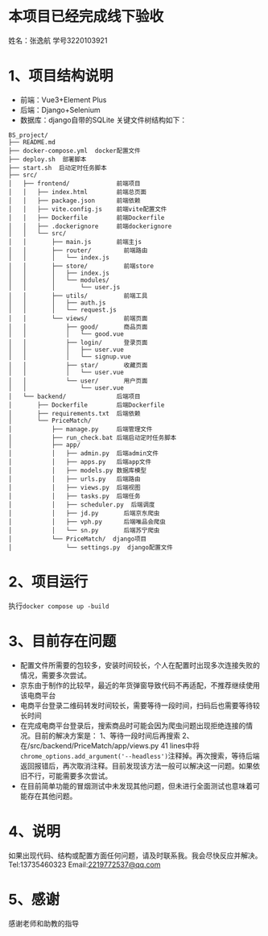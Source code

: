 # 本项目已经完成线下验收
姓名：张逸航 学号3220103921
# 1、项目结构说明
- 前端：Vue3+Element Plus
- 后端：Django+Selenium
- 数据库：django自带的SQLite
关键文件树结构如下：
```
BS_project/
├── README.md
├── docker-compose.yml  docker配置文件
├── deploy.sh  部署脚本
├── start.sh  启动定时任务脚本
├── src/
│   ├── frontend/             前端项目
│   │   ├── index.html        前端总页面
│   │   ├── package.json      前端依赖
│   │   ├── vite.config.js    前端vite配置文件
│   │   ├── Dockerfile        前端Dockerfile
│   │   ├── .dockerignore     前端dockerignore
│   │   └── src/
│   │       ├── main.js       前端主js
│   │       ├── router/         前端路由
│   │       │   └── index.js
│   │       ├── store/          前端store
│   │       │   ├── index.js
│   │       │   └── modules/
│   │       │       └── user.js
│   │       ├── utils/          前端工具
│   │       │   ├── auth.js
│   │       │   └── request.js
│   │       └── views/          前端页面
│   │           ├── good/       商品页面
│   │           │   └── good.vue
│   │           ├── login/      登录页面      		
│   │           │   ├── user.vue
│   │           │   └── signup.vue
│   │           ├── star/       收藏页面       
│   │           │   └── user.vue
│   │           └── user/       用户页面
│   │               └── user.vue
│   └── backend/              后端项目
│       ├── Dockerfile        后端Dockerfile
│       ├── requirements.txt  后端依赖
│       └── PriceMatch/
│           ├── manage.py     后端管理文件
│           ├── run_check.bat 后端启动定时任务脚本
│           ├── app/
│           │   ├── admin.py  后端admin文件
│           │   ├── apps.py   后端app文件
│           │   ├── models.py 数据库模型
│           │   ├── urls.py   后端路由
│           │   ├── views.py  后端视图
│           │   ├── tasks.py  后端任务
│           │   ├── scheduler.py  后端调度
│           │   ├── jd.py       后端京东爬虫
│           │   ├── vph.py      后端唯品会爬虫
│           │   └── sn.py       后端苏宁爬虫
│           └── PriceMatch/	 django项目
│               └── settings.py  django配置文件
```
# 2、项目运行
执行```docker compose up -build```

# 3、目前存在问题
- 配置文件所需要的包较多，安装时间较长，个人在配置时出现多次连接失败的情况，需要多次尝试。
- 京东由于制作的比较早，最近的年货弹窗导致代码不再适配，不推荐继续使用该电商平台
- 电商平台登录二维码转发时间较长，需要等待一段时间，扫码后也需要等待较长时间
- 在完成电商平台登录后，搜索商品时可能会因为爬虫问题出现拒绝连接的情况。目前的解决方案是：
  1、等待一段时间后再搜索
  2、在/src/backend/PriceMatch/app/views.py 41 lines中将```chrome_options.add_argument('--headless')```注释掉。再次搜索，等待后端返回报错后，再次取消注释。目前发现该方法一般可以解决这一问题。如果依旧不行，可能需要多次尝试。
- 在目前简单功能的冒烟测试中未发现其他问题，但未进行全面测试也意味着可能存在其他问题。

# 4、说明
如果出现代码、结构或配置方面任何问题，请及时联系我。我会尽快反应并解决。
Tel:13735460323
Email:2219772537@qq.com
# 5、感谢
感谢老师和助教的指导


